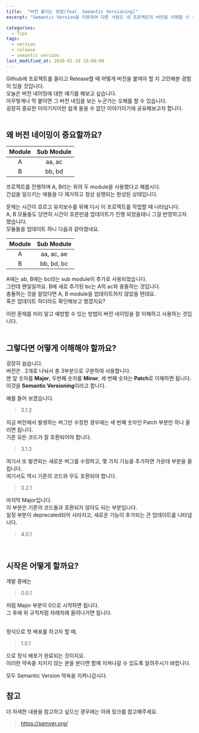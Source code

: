 ```yaml
---
title:  "버전 붙이는 방법(feat. Semantic Versioning)"
excerpt: "Semantic Version을 이용하여 다른 사람도 내 프로젝트의 버전을 이해할 수 있게 하기"

categories:
  - Tips
tags:
  - version
  - release
  - semantic version
last_modified_at: 2020-01-18 18:00:00
---
```

Github에 프로젝트를 올리고 Release할 때 어떻게 버전을 붙여아 할 지 고민해본 경험이 있을 것입니다.  
오늘은 버전 네이밍에 대한 얘기를 해보고 싶습니다.  
아무렇게나 막 붙이면 그 버전 네임을 보는 누군가는 오해를 할 수 있습니다.  
굉장히 중요한 이야기지이만 쉽게 들을 수 없던 이야기이기에 공유해보고자 합니다.  
<br>

## 왜 버전 네이밍이 중요할까요?
Module|Sub Module
:---: | :---:
A | aa, ac
B | bb, bd

프로젝트를 진행하며 A, B라는 위의 두 module을 사용했다고 해봅시다.  
간섭을 일으키는 애들을 다 제거하고 정상 실행되는 완성된 상태입니다.  

문제는 시간이 흐르고 유지보수를 위해 다시 이 프로젝트를 작업할 때 나타납니다.  
A, B 모듈들도 당연히 시간이 흐른만큼 업데이트가 진행 되었을테니 그걸 반영하고자 했습니다.  
모듈들을 업데이트 하니 다음과 같아졌네요.  

Module | Sub Module
:---: | :---:
A | aa, ac, ae
B | bb, bd, bc

A에는 ab, B에는 bc라는 sub module이 추가로 사용되었습니다.  
그런데 왠일일까요. B에 새로 추가된 bc는 A의 ac와 충돌하는 것입니다.  
충돌하는 것을 알았다면 A, B module을 업데이트하지 않았을 텐데요.  
혹은 업데이트 하더라도 확인해보고 했겠지요?  

이런 문제를 미리 알고 예방할 수 있는 방법이 버전 네이밍을 잘 이해하고 사용하는 것입니다.  
<br>

## 그렇다면 어떻게 이해해야 할까요?
굉장히 쉽습니다.  
버전은 . 2개로 나눠서 총 3부분으로 구분하여 사용합니다.  
맨 앞 숫자를 **Major**, 두번째 숫자를 **Minor**, 세 번째 숫자는 **Patch**로 이해하면 됩니다.  
이것을 **Semantic Versioning**이라고 합니다.  

예를 들어 보겠습니다.
> 3.1.2

지금 버전에서 발생하는 버그만 수정한 경우에는 세 번째 숫자인 Patch 부분만 하나 올리면 됩니다.  
기존 모든 코드가 잘 호환되어야 합니다.  
> 3.1.3

여기서 또 발견되는 새로운 버그를 수정하고, 몇 가지 기능을 추가하면 가운데 부분을 올립니다.  
여기서도 역시 기존의 코드와 무도 호환되야 합니다.  
> 3.2.1

마지막 Major입니다.  
이 부분은 기존의 코드들과 호환되지 않아도 되는 부분입니다.  
일정 부분이 deprecated되어 사라지고, 새로운 기능이 추가되는 큰 업데이트를 나타냅니다.  
> 4.0.1

<br>

## 시작은 어떻게 할까요?
개발 중에는 
> 0.0.1  

처럼 Major 부분이 0으로 시작하면 됩니다.  
그 후에 위 규칙처럼 차례차례 올려나가면 됩니다.  
<br>

정식으로 첫 배포를 하고자 할 때,
> 1.0.1

으로 정식 배포가 완료되는 것이지요.  
이러한 약속을 지키지 않는 분을 본다면 함께 지켜나갈 수 있도록 알려주시기 바랍니다.  

모두 Semantic Version 약속을 지켜나갑시다.
<br>

## 참고
더 자세한 내용을 참고하고 싶으신 경우에는 아래 링크를 참고해주세요.  
> https://semver.org/
